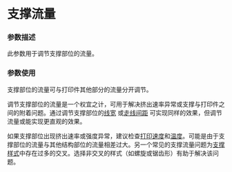 支撑流量
====
### **参数描述**
此参数用于调节支撑部位的流量。 

### **参数使用**
支撑部位的流量可与打印件其他部分的流量分开调节。

调节支撑部位的流量是一个权宜之计，可用于解决挤出速率异常或支撑与打印件之间的附着问题。通过调节支撑部位的[线宽](../resolution/support_line_width.md) 或[走线间距](../support/support_line_distance.md) 可实现同样的效果，但调节流量或能实现更直观的效果。

如果支撑部位出现挤出速率或强度异常，建议检查[打印速度](../speed/speed_support.md)和[温度](material_print_temperature.md)。可能是由于支撑部位的流量与其他结构部位的流量相差过大。另一个常见的支撑流量问题为[支撑样式](../support/support_pattern.md)中存在过多的交叉。选择非交叉的样式（如螺旋或锯齿形）有助于解决该问题。

